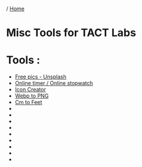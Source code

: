 / [Home](index.md)

# Misc Tools for TACT Labs

# Tools :

  * [Free pics - Unsplash]([file](https://unsplash.com/))
  * [Online timer / Online stopwatch](https://www.timeanddate.com/timer/)
  * [Icon Creator](https://icons8.com/icons/set/mastodon)
  * [Webp to PNG](https://convertio.co/webp-png/)
  * [Cm to Feet](https://convertly.cc/height/cm-in-feet-inches/)
  * []()
  * []()
  * []()
  * []()
  * []()
  * []()
  * []()
  * []()
  * []()